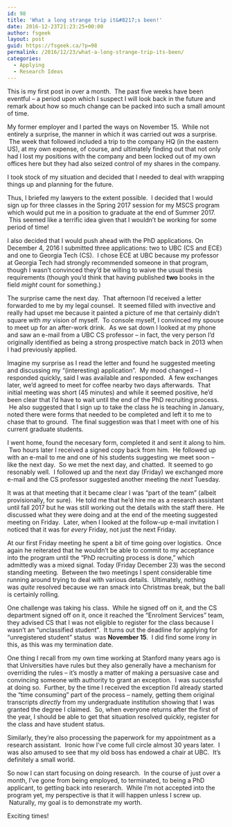 ```yaml
---
id: 98
title: 'What a long strange trip it&#8217;s been!'
date: 2016-12-23T21:23:25+00:00
author: fsgeek
layout: post
guid: https://fsgeek.ca/?p=98
permalink: /2016/12/23/what-a-long-strange-trip-its-been/
categories:
  - Applying
  - Research Ideas
---
```

This is my first post in over a month.  The past five weeks have been eventful &#8211; a period upon which I suspect I will look back in the future and remark about how so much change can be packed into such a small amount of time.

My former employer and I parted the ways on November 15.  While not entirely a surprise, the manner in which it was carried out _was_ a surprise.  The week that followed included a trip to the company HQ (in the eastern US), at my own expense, of course, and ultimately finding out that not only had I lost my positions with the company and been locked out of my own offices here but they had also seized control of my shares in the company.

I took stock of my situation and decided that I needed to deal with wrapping things up and planning for the future.

Thus, I briefed my lawyers to the extent possible.  I decided that I would sign up for three classes in the Spring 2017 session for my MSCS program which would put me in a position to graduate at the end of Summer 2017.  This seemed like a terrific idea given that I wouldn&#8217;t be working for some period of time!

I also decided that I would push ahead with the PhD applications. On December 4, 2016 I submitted three applications: two to UBC (CS and ECE) and one to Georgia Tech (CS).  I chose ECE at UBC because my professor at Georgia Tech had strongly recommended someone in that program, though I wasn&#8217;t convinced they&#8217;d be willing to waive the usual thesis requirements (though you&#8217;d think that having published **two** books in the field _might_ count for something.)

The surprise came the next day.  That afternoon I&#8217;d received a letter forwarded to me by my legal counsel.  It seemed filled with invective and really had upset me because it painted a picture of me that certainly didn&#8217;t square with _my_ vision of myself.  To console myself, I convinced my spouse to meet up for an after-work drink.  As we sat down I looked at my phone and saw an e-mail from a UBC CS professor &#8211; in fact, the very person I&#8217;d originally identified as being a strong prospective match back in 2013 when I had previously applied.

Imagine my surprise as I read the letter and found he suggested meeting and discussing my &#8220;(interesting) application&#8221;.  My mood changed &#8211; I responded quickly, said I was available and responded.  A few exchanges later, we&#8217;d agreed to meet for coffee nearby two days afterwards.  That initial meeting was short (45 minutes) and while it seemed positive, he&#8217;d been clear that I&#8217;d have to wait until the end of the PhD recruiting process.  He also suggested that I sign up to take the class he is teaching in January, noted there were forms that needed to be completed and left it to me to chase that to ground.  The final suggestion was that I meet with one of his current graduate students.

I went home, found the necesary form, completed it and sent it along to him.  Two hours later I received a signed copy back from him.  He followed up with an e-mail to me and one of his students suggesting we meet soon &#8211; like the next day.  So we met the next day, and chatted.  It seemed to go resonably well.  I followed up and the next day (Friday) we exchanged more e-mail and the CS professor suggested another meeting the _next_ Tuesday.

It was at that meeting that it became clear I was &#8220;part of the team&#8221; (albeit provisionally, for sure).  He told me that he&#8217;d hire me as a research assistant until fall 2017 but he was still working out the details with the staff there.  He discussed what they were doing and at the end of the meeting suggested meeting on Friday.  Later, when I looked at the follow-up e-mail invitation I noticed that it was for _every_ Friday, not just the next Friday.

At our first Friday meeting he spent a bit of time going over logistics.  Once again he reiterated that he wouldn&#8217;t be able to commit to my acceptance into the program until the &#8220;PhD recruiting process is done,&#8221; which admittedly was a mixed signal. Today (Friday December 23) was the second standing meeting.  Between the two meetings I spent considerable time running around trying to deal with various details.  Ultimately, nothing was _quite_ resolved because we ran smack into Christmas break, but the ball is certainly rolling.

One challenge was taking his class.  While he signed off on it, and the CS department signed off on it, once it reached the &#8220;Enrolment Services&#8221; team, they advised CS that I was not eligible to register for the class because I wasn&#8217;t an &#8220;unclassified student&#8221;.  It turns out the deadline for applying for &#8220;unregistered student&#8221; status  was **November 15**.  I did find some irony in this, as this was my termination date.

One thing I recall from my own time working at Stanford many years ago is that Universities have rules but they also generally have a mechanism for overriding the rules &#8211; it&#8217;s mostly a matter of making a persuasive case and convincing someone with authority to grant an exception.  I was successful at doing so.  Further, by the time I received the exception I&#8217;d already started the &#8220;time consuming&#8221; part of the process &#8211; namely, getting them original transcripts _directly_ from my undergraduate institution showing that I was granted the degree I claimed.  So, when everyone returns after the first of the year, I should be able to get that situation resolved quickly, register for the class and have student status.

Similarly, they&#8217;re also processing the paperwork for my appointment as a research assistant.  Ironic how I&#8217;ve come full circle almost 30 years later.  I was also amused to see that my old boss has endowed a chair at UBC.  It&#8217;s definitely a small world.

So now I can start focusing on doing research.  In the course of just over a month, I&#8217;ve gone from being employed, to terminated, to being a PhD applicant, to getting back into reserarch.  While I&#8217;m not accepted into the program yet, my perspective is that it will happen unless I screw up.  Naturally, my goal is to demonstrate my worth.

Exciting times!

&nbsp;